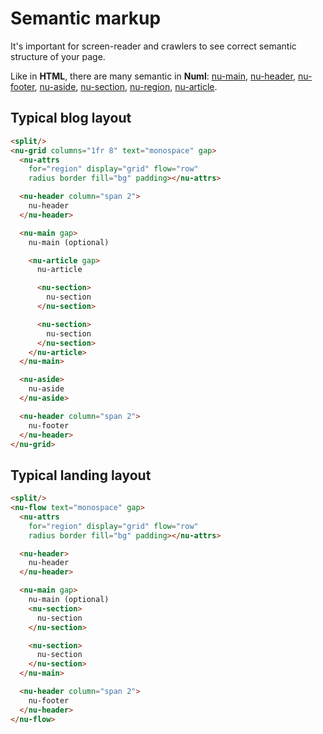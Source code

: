 # Semantic markup

It's important for screen-reader and crawlers to see correct semantic structure of your page.

Like in **HTML**, there are many semantic in **Numl**: [nu-main](../../reference/elements/nu-main.md), [nu-header](../../reference/elements/nu-header.md), [nu-footer](../../reference/elements/nu-footer.md), [nu-aside](../../reference/elements/nu-aside.md), [nu-section](../../reference/elements/nu-section.md), [nu-region](../../reference/elements/nu-region.md), [nu-article](../../reference/elements/nu-article.md).

## Typical blog layout

```html
<split/>
<nu-grid columns="1fr 8" text="monospace" gap>
  <nu-attrs
    for="region" display="grid" flow="row"
    radius border fill="bg" padding></nu-attrs>

  <nu-header column="span 2">
    nu-header
  </nu-header>

  <nu-main gap>
    nu-main (optional)

    <nu-article gap>
      nu-article

      <nu-section>
        nu-section
      </nu-section>

      <nu-section>
        nu-section
      </nu-section>
    </nu-article>
  </nu-main>

  <nu-aside>
    nu-aside
  </nu-aside>

  <nu-header column="span 2">
    nu-footer
  </nu-header>
</nu-grid>
```

## Typical landing layout

```html
<split/>
<nu-flow text="monospace" gap>
  <nu-attrs
    for="region" display="grid" flow="row"
    radius border fill="bg" padding></nu-attrs>

  <nu-header>
    nu-header
  </nu-header>

  <nu-main gap>
    nu-main (optional)
    <nu-section>
      nu-section
    </nu-section>

    <nu-section>
      nu-section
    </nu-section>
  </nu-main>

  <nu-header column="span 2">
    nu-footer
  </nu-header>
</nu-flow>
```
